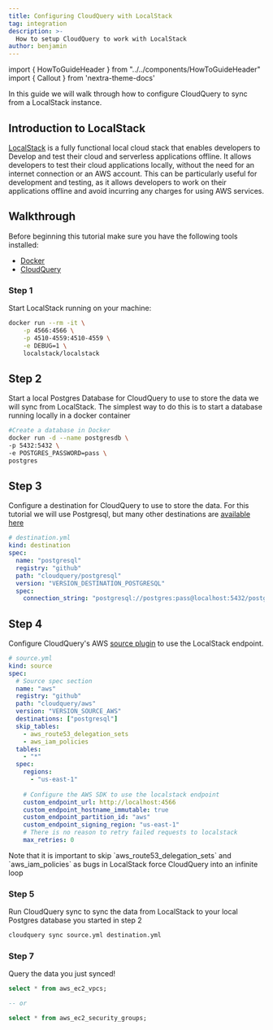 ```yaml
---
title: Configuring CloudQuery with LocalStack
tag: integration
description: >-
  How to setup CloudQuery to work with LocalStack
author: benjamin
---
```


import { HowToGuideHeader } from "../../components/HowToGuideHeader"
import { Callout } from 'nextra-theme-docs'

<HowToGuideHeader/>


In this guide we will walk through how to configure CloudQuery to sync from a LocalStack instance.



## Introduction to LocalStack

[LocalStack](https://localstack.cloud/) is a fully functional local cloud stack that enables developers to Develop and test their cloud and serverless applications offline. It allows developers to test their cloud applications locally, without the need for an internet connection or an AWS account. This can be particularly useful for development and testing, as it allows developers to work on their applications offline and avoid incurring any charges for using AWS services.



## Walkthrough

Before beginning this tutorial make sure you have the following tools installed:
- [Docker](https://www.docker.com/products/docker-desktop/)
- [CloudQuery](/docs/quickstart)


### Step 1

Start LocalStack running on your machine:

```bash copy
docker run --rm -it \
    -p 4566:4566 \
    -p 4510-4559:4510-4559 \
    -e DEBUG=1 \
    localstack/localstack
```


## Step 2

Start a local Postgres Database for CloudQuery to use to store the data we will sync from LocalStack. The simplest way to do this is to start a database running locally in a docker container

```bash copy
#Create a database in Docker
docker run -d --name postgresdb \
-p 5432:5432 \
-e POSTGRES_PASSWORD=pass \
postgres
```


## Step 3

Configure a destination for CloudQuery to use to store the data. For this tutorial we will use Postgresql, but many other destinations are [available here](/docs/plugins/destinations/overview)

```yaml
# destination.yml
kind: destination
spec:
  name: "postgresql"
  registry: "github"
  path: "cloudquery/postgresql"
  version: "VERSION_DESTINATION_POSTGRESQL"
  spec:
    connection_string: "postgresql://postgres:pass@localhost:5432/postgres?sslmode=disable"
```


## Step 4

Configure CloudQuery's AWS [source plugin](/docs/plugins/sources/aws/overview)  to use the LocalStack endpoint.


```yaml
# source.yml
kind: source
spec:
  # Source spec section
  name: "aws"
  registry: "github"
  path: "cloudquery/aws"
  version: "VERSION_SOURCE_AWS"
  destinations: ["postgresql"]
  skip_tables:
    - aws_route53_delegation_sets
    - aws_iam_policies
  tables:
    - "*"
  spec:
    regions: 
      - "us-east-1"
    
    # Configure the AWS SDK to use the localstack endpoint
    custom_endpoint_url: http://localhost:4566
    custom_endpoint_hostname_immutable: true
    custom_endpoint_partition_id: "aws"
    custom_endpoint_signing_region: "us-east-1"
    # There is no reason to retry failed requests to localstack
    max_retries: 0
```
<Callout>
Note that it is important to skip `aws_route53_delegation_sets` and `aws_iam_policies` as bugs in LocalStack force CloudQuery into an infinite loop
</Callout>


### Step 5

Run CloudQuery sync to sync the data from LocalStack to your local Postgres database you started in step 2


```bash copy
cloudquery sync source.yml destination.yml
```


### Step 7

Query the data you just synced!

```sql
select * from aws_ec2_vpcs;

-- or

select * from aws_ec2_security_groups;
```